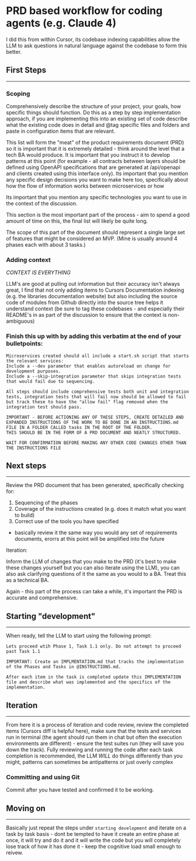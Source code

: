 # PRD based workflow for coding agents (e.g. Claude 4)

I did this from within Cursor, its codebase indexing capabilities allow the LLM to ask questions in natural language against the codebase to form this better.

## First Steps
--------------

### Scoping
Comprehensively describe the structure of your project, your goals, how specific things should function.
Do this as a step by step implementation approach, if you are implementing this into an existing set of code describe what the existing code does in detail and @tag specific files and folders and paste in configuration items that are relevant.

This list will form the "meat" of the product requirements document (PRD) so it is important that it is extremely detailed - think around the level that a tech BA would produce.
It is important that you instruct it to develop patterns at this point (for example - all contracts between layers should be defined using OpenAPI specifications that are generated at /api/openapi and clients created using this interface only). Its important that you mention any specific design decisions you want to make here too, specifically about how the flow of information works between microservices or how 

Its important that you mention any specific technologies you want to use in the context of the discussion.

This section is the most important part of the process - aim to spend a good amount of time on this, the final list will likely be quite long.

The scope of this part of the document should represent a single large set of features that might be considered an MVP. (Mine is usually around 4 phases each with about 3 tasks.)

### Adding context

*CONTEXT IS EVERYTHING*

LLM's are good at pulling out information but their accuracy isn't always great, I find that not only adding items to Cursors Documentation indexing (e.g. the libraries documentation website) but also including the source code of modules from Github directly into the source tree helps it understand context (be sure to tag these codebases - and especially their README's in as part of the discussion to ensure that the context is non-ambiguous)


### Finish this up with by adding this verbatim at the end of your bulletpoints:

```
Microservices created should all include a start.sh script that starts the relevant services:
Include a --dev parameter that enables autoreload on change for development purposes.
Include a --skip-integration parameter that skips integration tests that would fail due to sequencing.

All steps should include comprehensive tests both unit and integration tests, integration tests that will fail now should be allowed to fail but track these to have the "allow fail" flag removed when the integration test should pass.

IMPORTANT - BEFORE ACTIONING ANY OF THESE STEPS, CREATE DETAILED AND EXPANDED INSTRUCTIONS OF THE WORK TO BE DONE IN AN INSTRUCTIONS.md FILE IN A FOLDER CALLED tasks IN THE ROOT OF THE FOLDER.
THIS SHOULD BE IN THE FORM OF A PRD DOCUMENT AND NEATLY STRUCTURED.

WAIT FOR CONFIRMATION BEFORE MAKING ANY OTHER CODE CHANGES OTHER THAN THE INSTRUCTIONS FILE
```


## Next steps
--------------

Review the PRD document that has been generated, specifically checking for:
1. Sequencing of the phases
2. Coverage of the instructions created (e.g. does it match what you want to build)
3. Correct use of the tools you have specified
- basically review it the same way you would any set of requirements documents, erorrs at this point will be amplified into the future

Iteration:

Inform the LLM of changes that you make to the PRD (it's best to make these changes yourself but you can also iterate using the LLM), you can also ask clarifying questions of it the same as you would to a BA.
Treat this as a technical BA.

Again - this part of the process can take a while, it's important the PRD is accurate and comprehensive.


## Starting "development"
--------------------------

When ready, tell the LLM to start using the following prompt:


```
Lets proceed wtih Phase 1, Task 1.1 only. Do not attempt to proceed past Task 1.1

IMPORTANT: Create an IMPLMENTATION.md that tracks the implementation of the Phases and Tasks in @INSTRUCTIONS.md.

After each item in the task is completed update this IMPLEMENTATION file and describe what was implemented and the specifics of the implementation.
```

## Iteration
--------------

From here it is a process of iteration and code review, review the completed items (Cursors diff is helpful here), make sure that the tests and services run in terminal (the agent should run them in chat but often the execution environments are different) - ensure the test suites run (they will save you down the track).
Fully reviewing and running the code after each task completion is recommended, the LLM *WILL* do things differently than you might, patterns can sometimes be antipatterns or just overly complex

### Committing and using Git
Commit after you have tested and confirmed it to be working.

## Moving on
------------

Basically just repeat the steps under `starting development` and iterate on a task by task basis - dont be tempted to have it create an entire phase at once, it will try and do it and it will write the code but you will completely lose track of how it has done it - keep the cognitive load small enough to reivew.

